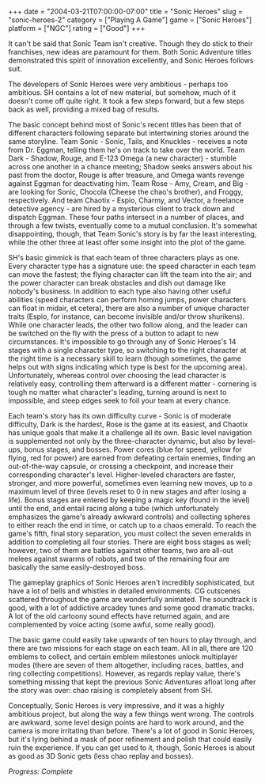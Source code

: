 +++
date = "2004-03-21T07:00:00-07:00"
title = "Sonic Heroes"
slug = "sonic-heroes-2"
category = ["Playing A Game"]
game = ["Sonic Heroes"]
platform = ["NGC"]
rating = ["Good"]
+++

It can't be said that Sonic Team isn't creative. Though they do stick to their franchises, new ideas are paramount for them. Both Sonic Adventure titles demonstrated this spirit of innovation excellently, and Sonic Heroes follows suit.

The developers of Sonic Heroes were very ambitious - perhaps too ambitious. SH contains a lot of new material, but somehow, much of it doesn't come off quite right. It took a few steps forward, but a few steps back as well, providing a mixed bag of results.

The basic concept behind most of Sonic's recent titles has been that of different characters following separate but intertwining stories around the same storyline. Team Sonic - Sonic, Tails, and Knuckles - receives a note from Dr. Eggman, telling them he's on track to take over the world. Team Dark - Shadow, Rouge, and E-123 Omega (a new character) - stumble across one another in a chance meeting; Shadow seeks answers about his past from the doctor, Rouge is after treasure, and Omega wants revenge against Eggman for deactivating him. Team Rose - Amy, Cream, and Big - are looking for Sonic, Chocola (Cheese the chao's brother), and Froggy, respectively. And team Chaotix - Espio, Charmy, and Vector, a freelance detective agency - are hired by a mysterious client to track down and dispatch Eggman. These four paths intersect in a number of places, and through a few twists, eventually come to a mutual conclusion. It's somewhat disappointing, though, that Team Sonic's story is by far the least interesting, while the other three at least offer some insight into the plot of the game.

SH's basic gimmick is that each team of three characters plays as one. Every character type has a signature use: the speed character in each team can move the fastest; the flying character can lift the team into the air; and the power character can break obstacles and dish out damage like nobody's business. In addition to each type also having other useful abilities (speed characters can perform homing jumps, power characters can float in midair, et cetera), there are also a number of unique character traits (Espio, for instance, can become invisible and/or throw shurikens). While one character leads, the other two follow along, and the leader can be switched on the fly with the press of a button to adapt to new circumstances. It's impossible to go through any of Sonic Heroes's 14 stages with a single character type, so switching to the right character at the right time is a necessary skill to learn (though sometimes, the game helps out with signs indicating which type is best for the upcoming area). Unfortunately, whereas control over choosing the lead character is relatively easy, controlling them afterward is a different matter - cornering is tough no matter what character's leading, turning around is next to impossible, and steep edges seek to foil your team at every chance.

Each team's story has its own difficulty curve - Sonic is of moderate difficulty, Dark is the hardest, Rose is the game at its easiest, and Chaotix has unique goals that make it a challenge all its own. Basic level navigation is supplemented not only by the three-character dynamic, but also by level-ups, bonus stages, and bosses. Power cores (blue for speed, yellow for flying, red for power) are earned from defeating certain enemies, finding an out-of-the-way capsule, or crossing a checkpoint, and increase their corresponding character's level. Higher-leveled characters are faster, stronger, and more powerful, sometimes even learning new moves, up to a maximum level of three (levels reset to 0 in new stages and after losing a life). Bonus stages are entered by keeping a magic key (found in the level) until the end, and entail racing along a tube (which unfortunately emphasizes the game's already awkward controls) and collecting spheres to either reach the end in time, or catch up to a chaos emerald. To reach the game's fifth, final story separation, you must collect the seven emeralds in addition to completing all four stories. There are eight boss stages as well; however, two of them are battles against other teams, two are all-out melees against swarms of robots, and two of the remaining four are basically the same easily-destroyed boss.

The gameplay graphics of Sonic Heroes aren't incredibly sophisticated, but have a lot of bells and whistles in detailed environments. CG cutscenes scattered throughout the game are wonderfully animated. The soundtrack is good, with a lot of addictive arcadey tunes and some good dramatic tracks. A lot of the old cartoony sound effects have returned again, and are complemented by voice acting (some awful, some really good).

The basic game could easily take upwards of ten hours to play through, and there are two missions for each stage on each team. All in all, there are 120 emblems to collect, and certain emblem milestones unlock multiplayer modes (there are seven of them altogether, including races, battles, and ring collecting competitions). However, as regards replay value, there's something missing that kept the previous Sonic Adventures afloat long after the story was over: chao raising is completely absent from SH.

Conceptually, Sonic Heroes is very impressive, and it was a highly ambitious project, but along the way a few things went wrong. The controls are awkward, some level design points are hard to work around, and the camera is more irritating than before. There's a lot of good in Sonic Heroes, but it's lying behind a mask of poor refinement and polish that could easily ruin the experience. If you can get used to it, though, Sonic Heroes is about as good as 3D Sonic gets (less chao replay and bosses).

<i>Progress: Complete</i>